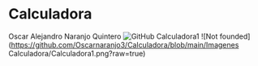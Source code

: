 # Calculadora
Oscar Alejandro Naranjo Quintero
![GitHub Calculadora1](/Imagenes_Calculadora/Calculadora1.png)
![Not founded](https://github.com/Oscarnaranjo3/Calculadora/blob/main/Imagenes Calculadora/Calculadora1.png?raw=true)
